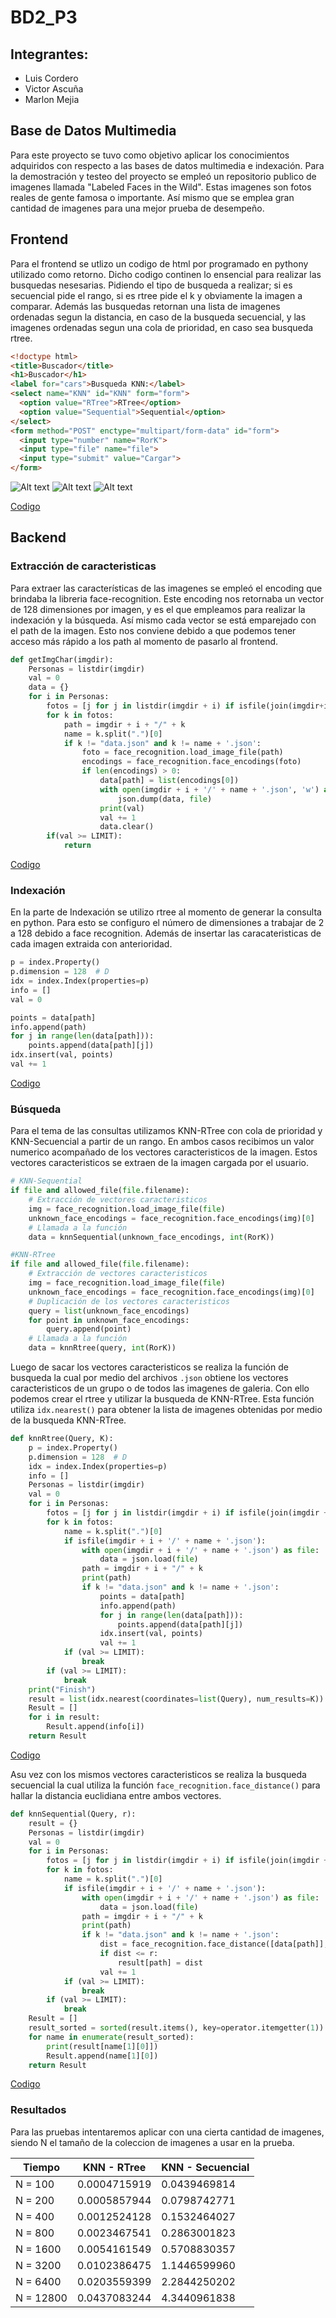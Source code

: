 # BD2_P3

## Integrantes:
- Luis Cordero
- Victor Ascuña
- Marlon Mejia

## Base de Datos Multimedia

Para este proyecto se tuvo como objetivo aplicar los conocimientos adquiridos con respecto a las bases de datos multimedia e indexación. Para la demostración y testeo del proyecto se empleó un repositorio publico de imagenes llamada "Labeled Faces in the Wild". Estas imagenes son fotos reales de gente famosa o importante. Así mismo que se emplea gran cantidad de imagenes para una mejor prueba de desempeño.

## Frontend
Para el frontend se utlizo un codigo de html por programado en pythony utilizado como retorno. Dicho codigo continen lo ensencial para realizar las busquedas nesesarias. Pidiendo el tipo de busqueda a realizar; si es secuencial pide el rango, si es rtree pide el k y obviamente la imagen a comparar.
Además las busquedas retornan una lista de imagenes ordenadas segun la distancia, en caso de la busqueda secuencial, y las imagenes ordenadas segun una cola de prioridad, en caso sea busqueda rtree.

```html
<!doctype html>
<title>Buscador</title>
<h1>Buscador</h1>
<label for="cars">Busqueda KNN:</label>
<select name="KNN" id="KNN" form="form">
  <option value="RTree">RTree</option>
  <option value="Sequential">Sequential</option>
</select>
<form method="POST" enctype="multipart/form-data" id="form">
  <input type="number" name="RorK">
  <input type="file" name="file">
  <input type="submit" value="Cargar">
</form>
```

![Alt text](/../main/README_IMGS/img.png?raw=true "Optional Title")
![Alt text](/../main/README_IMGS/img_1.png?raw=true "Optional Title")
![Alt text](/../main/README_IMGS/img_2.png?raw=true "Optional Title")

[Codigo](https://github.com/marlonmejia/BD2_P3/blob/main/server.py)
## Backend

### Extracción de caracteristicas
Para extraer las características de las imagenes se empleó el encoding que brindaba la libreria face-recognition. Este encoding nos retornaba un vector de 128 dimensiones por imagen, y es el que empleamos para realizar la indexación y la búsqueda. Así mismo cada vector se está emparejado con el path de la imagen. Esto nos conviene debido a que podemos tener acceso más rápido a los path al momento de pasarlo al frontend.

```python
def getImgChar(imgdir):
    Personas = listdir(imgdir)
    val = 0
    data = {}
    for i in Personas:
        fotos = [j for j in listdir(imgdir + i) if isfile(join(imgdir+i, j))]
        for k in fotos:
            path = imgdir + i + "/" + k
            name = k.split(".")[0]
            if k != "data.json" and k != name + '.json':
                foto = face_recognition.load_image_file(path)
                encodings = face_recognition.face_encodings(foto)
                if len(encodings) > 0:
                    data[path] = list(encodings[0])
                    with open(imgdir + i + '/' + name + '.json', 'w') as file:
                        json.dump(data, file)
                    print(val)
                    val += 1
                    data.clear()
        if(val >= LIMIT):
            return
```

[Codigo](https://github.com/marlonmejia/BD2_P3/blob/main/Backend/ImgChar.py)

### Indexación
En la parte de Indexación se utilizo rtree al momento de generar la consulta en python. Para esto se configuro el número de dimensiones a trabajar de 2 a 128 debido a face recognition. Además de insertar las caracateristicas de cada imagen extraida con anterioridad. 

```python
p = index.Property()
p.dimension = 128  # D
idx = index.Index(properties=p)
info = []
val = 0
```
```python
points = data[path]
info.append(path)
for j in range(len(data[path])):
    points.append(data[path][j])
idx.insert(val, points)
val += 1
```

[Codigo](https://github.com/marlonmejia/BD2_P3/blob/main/Backend/QueryKNN_RTree.py)

### Búsqueda
Para el tema de las consultas utilizamos KNN-RTree con cola de prioridad y KNN-Secuencial a partir de un rango. En ambos casos recibimos un valor numerico acompañado de los vectores caracteristicos de la imagen. Estos vectores caracteristicos se extraen de la imagen cargada por el usuario.

```python
# KNN-Sequential
if file and allowed_file(file.filename):
    # Extracción de vectores caracteristicos
    img = face_recognition.load_image_file(file)
    unknown_face_encodings = face_recognition.face_encodings(img)[0]
    # Llamada a la función
    data = knnSequential(unknown_face_encodings, int(RorK))
```


```python
#KNN-RTree
if file and allowed_file(file.filename):
    # Extracción de vectores caracteristicos
    img = face_recognition.load_image_file(file)
    unknown_face_encodings = face_recognition.face_encodings(img)[0]
    # Duplicación de los vectores caracteristicos
    query = list(unknown_face_encodings)
    for point in unknown_face_encodings:
        query.append(point)
    # Llamada a la función
    data = knnRtree(query, int(RorK))
```

Luego de sacar los vectores caracteristicos se realiza la función de busqueda la cual por medio del archivos ```.json``` obtiene los vectores caracteristicos de un grupo o de todos las imagenes de galeria. Con ello podemos crear el rtree y utilizar la busqueda de KNN-RTree. Esta función utiliza ```idx.nearest()``` para obtener la lista de imagenes obtenidas por medio de la busqueda KNN-RTree.


```python
def knnRtree(Query, K):
    p = index.Property()
    p.dimension = 128  # D
    idx = index.Index(properties=p)
    info = []
    Personas = listdir(imgdir)
    val = 0
    for i in Personas:
        fotos = [j for j in listdir(imgdir + i) if isfile(join(imgdir + i, j))]
        for k in fotos:
            name = k.split(".")[0]
            if isfile(imgdir + i + '/' + name + '.json'):
                with open(imgdir + i + '/' + name + '.json') as file:
                    data = json.load(file)
                path = imgdir + i + "/" + k
                print(path)
                if k != "data.json" and k != name + '.json':
                    points = data[path]
                    info.append(path)
                    for j in range(len(data[path])):
                        points.append(data[path][j])
                    idx.insert(val, points)
                    val += 1
            if (val >= LIMIT):
                break
        if (val >= LIMIT):
            break
    print("Finish")
    result = list(idx.nearest(coordinates=list(Query), num_results=K))
    Result = []
    for i in result:
        Result.append(info[i])
    return Result
```

[Codigo](https://github.com/marlonmejia/BD2_P3/blob/main/Backend/QueryKNN_RTree.py)

Asu vez con los mismos vectores caracteristicos se realiza la busqueda secuencial la cual utiliza la función ```face_recognition.face_distance()``` para hallar la distancia euclidiana entre ambos vectores.


```python
def knnSequential(Query, r):
    result = {}
    Personas = listdir(imgdir)
    val = 0
    for i in Personas:
        fotos = [j for j in listdir(imgdir + i) if isfile(join(imgdir + i, j))]
        for k in fotos:
            name = k.split(".")[0]
            if isfile(imgdir + i + '/' + name + '.json'):
                with open(imgdir + i + '/' + name + '.json') as file:
                    data = json.load(file)
                path = imgdir + i + "/" + k
                print(path)
                if k != "data.json" and k != name + '.json':
                    dist = face_recognition.face_distance([data[path]], Query)
                    if dist <= r:
                        result[path] = dist
                    val += 1
            if (val >= LIMIT):
                break
        if (val >= LIMIT):
            break
    Result = []
    result_sorted = sorted(result.items(), key=operator.itemgetter(1))
    for name in enumerate(result_sorted):
        print(result[name[1][0]])
        Result.append(name[1][0])
    return Result
```

[Codigo](https://github.com/marlonmejia/BD2_P3/blob/main/Backend/QueryKNN_Sequential.py)

### Resultados
Para las pruebas intentaremos aplicar con una cierta cantidad de imagenes, siendo N el tamaño de la coleccion de imagenes a usar en la prueba.

| Tiempo  | KNN - RTree  | KNN - Secuencial  |
|---|---|---|
| N = 100  | 0.0004715919  | 0.0439469814  |
| N = 200  | 0.0005857944  | 0.0798742771  |
| N = 400  | 0.0012524128  | 0.1532464027  |
| N = 800  | 0.0023467541  | 0.2863001823  |
| N = 1600  | 0.0054161549  | 0.5708830357  |
| N = 3200  | 0.0102386475  | 1.1446599960  |
| N = 6400  | 0.0203559399  | 2.2844250202  |
| N = 12800  | 0.0437083244  | 4.3440961838  |
